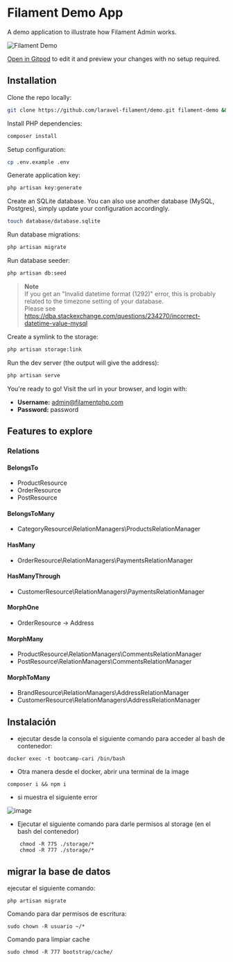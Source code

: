 # Filament Demo App

A demo application to illustrate how Filament Admin works.

![Filament Demo](https://github.com/filamentphp/demo/assets/171715/899161a9-3c85-4dc9-9599-13928d3a4412)

[Open in Gitpod](https://gitpod.io/#https://github.com/filamentphp/demo) to edit it and preview your changes with no setup required.

## Installation

Clone the repo locally:

```sh
git clone https://github.com/laravel-filament/demo.git filament-demo && cd filament-demo
```

Install PHP dependencies:

```sh
composer install
```

Setup configuration:

```sh
cp .env.example .env
```

Generate application key:

```sh
php artisan key:generate
```

Create an SQLite database. You can also use another database (MySQL, Postgres), simply update your configuration accordingly.

```sh
touch database/database.sqlite
```

Run database migrations:

```sh
php artisan migrate
```

Run database seeder:

```sh
php artisan db:seed
```

> **Note**  
> If you get an "Invalid datetime format (1292)" error, this is probably related to the timezone setting of your database.  
> Please see https://dba.stackexchange.com/questions/234270/incorrect-datetime-value-mysql


Create a symlink to the storage:

```sh
php artisan storage:link
```

Run the dev server (the output will give the address):

```sh
php artisan serve
```

You're ready to go! Visit the url in your browser, and login with:

-   **Username:** admin@filamentphp.com
-   **Password:** password

## Features to explore

### Relations

#### BelongsTo
- ProductResource
- OrderResource
- PostResource

#### BelongsToMany
- CategoryResource\RelationManagers\ProductsRelationManager

#### HasMany
- OrderResource\RelationManagers\PaymentsRelationManager

#### HasManyThrough
- CustomerResource\RelationManagers\PaymentsRelationManager

#### MorphOne
- OrderResource -> Address

#### MorphMany
- ProductResource\RelationManagers\CommentsRelationManager
- PostResource\RelationManagers\CommentsRelationManager

#### MorphToMany
- BrandResource\RelationManagers\AddressRelationManager
- CustomerResource\RelationManagers\AddressRelationManager




## Instalación
- ejecutar desde la consola el siguiente comando para acceder al bash de contenedor:
```
docker exec -t bootcamp-cari /bin/bash
```
- Otra manera desde el docker, abrir una terminal de la image
```
composer i && npm i
```

- si muestra el siguiente error
  
![image](https://github.com/elmergustavo/bootcamp-cari/assets/42653934/25fcd790-c5f2-48cb-b95b-76ec084c600a)

- Ejecutar el siguiente comando para darle permisos al storage (en el bash del contenedor)
  
```
    chmod -R 775 ./storage/*
    chmod -R 777 ./storage/*
```

## migrar la base de datos
ejecutar el siguiente comando:
```
php artisan migrate
```

Comando para dar permisos de escritura:
```
sudo chown -R usuario ~/*
```

Comando para limpiar cache
```
sudo chmod -R 777 bootstrap/cache/
```
